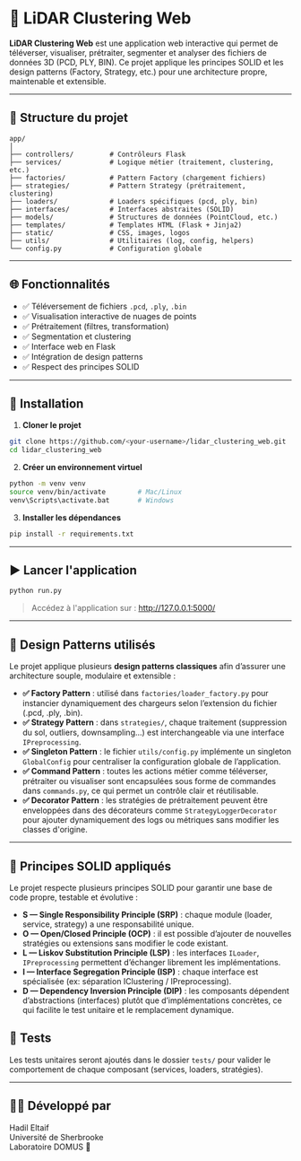 # 🚀 LiDAR Clustering Web

**LiDAR Clustering Web** est une application web interactive qui permet de téléverser, visualiser, prétraiter, segmenter et analyser des fichiers de données 3D (PCD, PLY, BIN). Ce projet applique les principes SOLID et les design patterns (Factory, Strategy, etc.) pour une architecture propre, maintenable et extensible.

---

## 📁 Structure du projet

```
app/
│
├── controllers/         # Contrôleurs Flask
├── services/            # Logique métier (traitement, clustering, etc.)
├── factories/           # Pattern Factory (chargement fichiers)
├── strategies/          # Pattern Strategy (prétraitement, clustering)
├── loaders/             # Loaders spécifiques (pcd, ply, bin)
├── interfaces/          # Interfaces abstraites (SOLID)
├── models/              # Structures de données (PointCloud, etc.)
├── templates/           # Templates HTML (Flask + Jinja2)
├── static/              # CSS, images, logos
├── utils/               # Utilitaires (log, config, helpers)
└── config.py            # Configuration globale
```

---

## 🌐 Fonctionnalités

- ✅ Téléversement de fichiers `.pcd`, `.ply`, `.bin`
- ✅ Visualisation interactive de nuages de points
- ✅ Prétraitement (filtres, transformation)
- ✅ Segmentation et clustering
- ✅ Interface web en Flask
- ✅ Intégration de design patterns
- ✅ Respect des principes SOLID

---

## 🔌 Installation

1. **Cloner le projet**  
```bash
git clone https://github.com/<your-username>/lidar_clustering_web.git
cd lidar_clustering_web
```

2. **Créer un environnement virtuel**
```bash
python -m venv venv
source venv/bin/activate        # Mac/Linux
venv\Scripts\activate.bat       # Windows
```

3. **Installer les dépendances**
```bash
pip install -r requirements.txt
```

---

## ▶️ Lancer l'application

```bash
python run.py
```

> Accédez à l'application sur : http://127.0.0.1:5000/

---


## 🧱 Design Patterns utilisés

Le projet applique plusieurs **design patterns classiques** afin d’assurer une architecture souple, modulaire et extensible :

- **✅ Factory Pattern** : utilisé dans `factories/loader_factory.py` pour instancier dynamiquement des chargeurs selon l’extension du fichier (.pcd, .ply, .bin).
- **✅ Strategy Pattern** : dans `strategies/`, chaque traitement (suppression du sol, outliers, downsampling...) est interchangeable via une interface `IPreprocessing`.
- **✅ Singleton Pattern** : le fichier `utils/config.py` implémente un singleton `GlobalConfig` pour centraliser la configuration globale de l’application.
- **✅ Command Pattern** : toutes les actions métier comme téléverser, prétraiter ou visualiser sont encapsulées sous forme de commandes dans `commands.py`, ce qui permet un contrôle clair et réutilisable.
- **✅ Decorator Pattern** : les stratégies de prétraitement peuvent être enveloppées dans des décorateurs comme `StrategyLoggerDecorator` pour ajouter dynamiquement des logs ou métriques sans modifier les classes d'origine.
---

## 🧭 Principes SOLID appliqués

Le projet respecte plusieurs principes SOLID pour garantir une base de code propre, testable et évolutive :

- **S — Single Responsibility Principle (SRP)** : chaque module (loader, service, strategy) a une responsabilité unique.
- **O — Open/Closed Principle (OCP)** : il est possible d’ajouter de nouvelles stratégies ou extensions sans modifier le code existant.
- **L — Liskov Substitution Principle (LSP)** : les interfaces `ILoader`, `IPreprocessing` permettent d’échanger librement les implémentations.
- **I — Interface Segregation Principle (ISP)** : chaque interface est spécialisée (ex: séparation IClustering / IPreprocessing).
- **D — Dependency Inversion Principle (DIP)** : les composants dépendent d’abstractions (interfaces) plutôt que d’implémentations concrètes, ce qui facilite le test unitaire et le remplacement dynamique.

## 🧪 Tests

Les tests unitaires seront ajoutés dans le dossier `tests/` pour valider le comportement de chaque composant (services, loaders, stratégies).

---

## 👩‍💻 Développé par

Hadil Eltaif  
Université de Sherbrooke  
Laboratoire DOMUS 💚